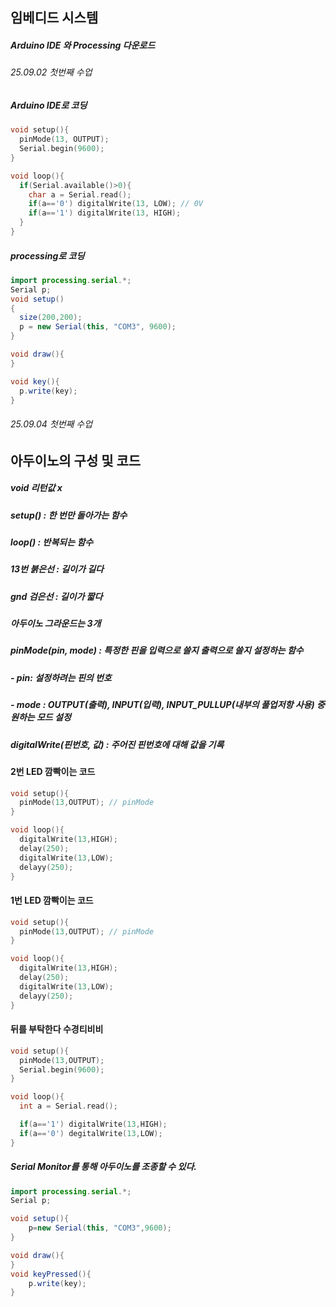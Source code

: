 ## 임베디드 시스템
##### Arduino IDE 와 Processing 다운로드
###### 25.09.02 첫번째 수업
##### Arduino IDE로 코딩
```c
void setup(){
  pinMode(13, OUTPUT);
  Serial.begin(9600);
}

void loop(){
  if(Serial.available()>0){
    char a = Serial.read();
    if(a=='0') digitalWrite(13, LOW); // 0V
    if(a=='1') digitalWrite(13, HIGH);
  }
}
```
##### processing로 코딩
```java
import processing.serial.*;
Serial p;
void setup()
{
  size(200,200);
  p = new Serial(this, "COM3", 9600);
}

void draw(){
}

void key(){
  p.write(key);
}
```

###### 25.09.04 첫번째 수업
## 아두이노의 구성 및 코드
##### void 리턴값 x
##### setup() : 한 번만 돌아가는 함수
##### loop() : 반복되는 함수
##### 13번 붉은선 : 길이가 길다
##### gnd 검은선 : 길이가 짧다
##### 아두이노 그라운드는 3개
##### pinMode(pin, mode) : 특정한 핀을 입력으로 쓸지 출력으로 쓸지 설정하는 함수
#####         - pin: 설정하려는 핀의 번호
#####         - mode : OUTPUT(출력), INPUT(입력), INPUT_PULLUP(내부의 풀업저항 사용) 중 원하는 모드 설정
##### digitalWrite(핀번호, 값) : 주어진 핀번호에 대해 값을 기록
#### 2번 LED 깜빡이는 코드
```c
void setup(){
  pinMode(13,OUTPUT); // pinMode
}

void loop(){
  digitalWrite(13,HIGH);
  delay(250);
  digitalWrite(13,LOW);
  delayy(250);
}
```
#### 1번 LED 깜빡이는 코드
```c
void setup(){
  pinMode(13,OUTPUT); // pinMode
}

void loop(){
  digitalWrite(13,HIGH);
  delay(250);
  digitalWrite(13,LOW);
  delayy(250);
}
```
#### 뒤를 부탁한다 수경티비비
```c
void setup(){
  pinMode(13,OUTPUT);
  Serial.begin(9600);
}

void loop(){
  int a = Serial.read();

  if(a=='1') digitalWrite(13,HIGH);
  if(a=='0') degitalWrite(13,LOW);
}
```
##### Serial Monitor를 통해 아두이노를 조종할 수 있다.
####
```java
import processing.serial.*;
Serial p;

void setup(){
	p=new Serial(this, "COM3",9600);
}

void draw(){
}
void keyPressed(){
	p.write(key);
}
```
